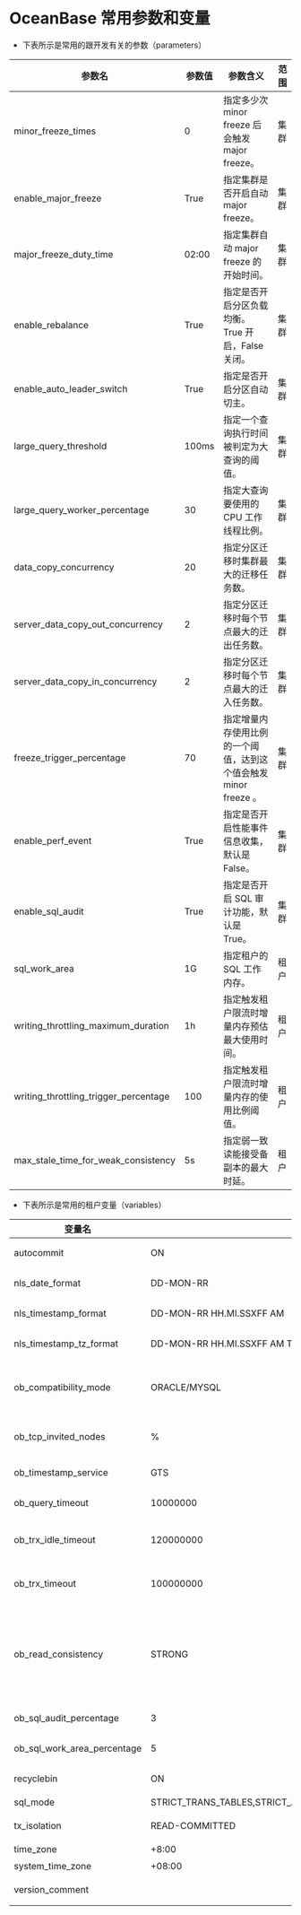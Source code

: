 OceanBase 常用参数和变量 
======================================



* 下表所示是常用的跟开发有关的参数（parameters）

  





|                **参数名**                | **参数值** |                **参数含义**                 | **范围** |
|---------------------------------------|---------|-----------------------------------------|--------|
| minor_freeze_times                    | 0       | 指定多少次 minor freeze 后会触发 major freeze。   | 集群     |
| enable_major_freeze                   | True    | 指定集群是否开启自动 major freeze。                | 集群     |
| major_freeze_duty_time                | 02:00   | 指定集群自动 major freeze 的开始时间。              | 集群     |
| enable_rebalance                      | True    | 指定是否开启分区负载均衡。True 开启，False 关闭。          | 集群     |
| enable_auto_leader_switch             | True    | 指定是否开启分区自动切主。                           | 集群     |
| large_query_threshold                 | 100ms   | 指定一个查询执行时间被判定为大查询的阈值。                   | 集群     |
| large_query_worker_percentage         | 30      | 指定大查询要使用的 CPU 工作线程比例。                   | 集群     |
| data_copy_concurrency                 | 20      | 指定分区迁移时集群最大的迁移任务数。                      | 集群     |
| server_data_copy_out_concurrency      | 2       | 指定分区迁移时每个节点最大的迁出任务数。                    | 集群     |
| server_data_copy_in_concurrency       | 2       | 指定分区迁移时每个节点最大的迁入任务数。                    | 集群     |
| freeze_trigger_percentage             | 70      | 指定增量内存使用比例的一个阈值，达到这个值会触发 minor freeze 。 | 集群     |
| enable_perf_event                     | True    | 指定是否开启性能事件信息收集，默认是 False。               | 集群     |
| enable_sql_audit                      | True    | 指定是否开启 SQL 审计功能，默认是 True。               | 集群     |
| sql_work_area                         | 1G      | 指定租户的 SQL 工作内存。                         | 租户     |
| writing_throttling_maximum_duration   | 1h      | 指定触发租户限流时增量内存预估最大使用时间。                  | 租户     |
| writing_throttling_trigger_percentage | 100     | 指定触发租户限流时增量内存的使用比例阈值。                   | 租户     |
| max_stale_time_for_weak_consistency   | 5s      | 指定弱一致读能接受备副本的最大时延。                      | 租户     |





* 下表所示是常用的租户变量（variables）

  





|           **变量名**           |                            **变量值**                            |                                   **变量含义**                                   |
|-----------------------------|---------------------------------------------------------------|------------------------------------------------------------------------------|
| autocommit                  | ON                                                            | 指定租户是否开启事务自动提交。                                                              |
| nls_date_format             | DD-MON-RR                                                     | 指定 Oracle 租户的默认日期格式。                                                         |
| nls_timestamp_format        | DD-MON-RR HH.MI.SSXFF AM                                      | 指定 Oracle 租户的默认时间戳格式。                                                        |
| nls_timestamp_tz_format     | DD-MON-RR HH.MI.SSXFF AM TZR                                  | 指定 Oracle 租户的默认带时区的时间戳格式。                                                    |
| ob_compatibility_mode       | ORACLE/MYSQL                                                  | 显示当前租户的兼容类型。ORACLE/MYSQL。只读变量。                                               |
| ob_tcp_invited_nodes        | %                                                             | 指定租户访问的IP白名单,逗号分隔。如：127.1,192.168.0.0/16                                     |
| ob_timestamp_service        | GTS                                                           | 指定租户时间服务是用 GTS 还是 LTS。                                                       |
| ob_query_timeout            | 10000000                                                      | 指定 SQL 执行默认超时时间，单位微秒(us)。                                                    |
| ob_trx_idle_timeout         | 120000000                                                     | 指定租户里事务最大空闲时间，单位微秒(us)。                                                      |
| ob_trx_timeout              | 100000000                                                     | 指定租户里事务最大持续时间，单位微秒(us)。                                                      |
| ob_read_consistency         | STRONG                                                        | 指定租户里读 SQL 的默认一致性级别。STRONG 是强一致读，WEAK 是弱一致性读，FORZEN  是读上次major freeze 版本的数据。 |
| ob_sql_audit_percentage     | 3                                                             | 指定租户 SQL 日志占用最大内存百分比。                                                        |
| ob_sql_work_area_percentage | 5                                                             | 指定租户 SQL 工作内存占内存最大百分比。                                                       |
| recyclebin                  | ON                                                            | 指定是否开启回收站。ON 开启，OFF 关闭。                                                      |
| sql_mode                    | STRICT_TRANS_TABLES,STRICT_ALL_TABLES,PAD_CHAR_TO_FULL_LENGTH | 指定 SQL 遵守的模式。                                                                |
| tx_isolation                | READ-COMMITTED                                                | 指定租户事务默认隔离级别。                                                                |
| time_zone                   | +8:00                                                         | 指定租户默认时区。                                                                    |
| system_time_zone            | +08:00                                                        | 显示系统默认时区。                                                                    |
| version_comment             |                                                               | 显示 OceanBase 版本，只读变量。                                                        |


